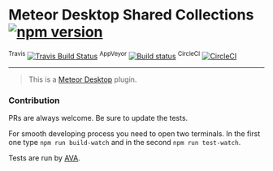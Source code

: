 # Meteor Desktop Shared Collections [![npm version](https://img.shields.io/npm/v/meteor-desktop-localstorage.svg)](https://npmjs.org/package/meteor-desktop-localstorage)
<sup>Travis</sup> [![Travis Build Status](https://travis-ci.org/wojtkowiak/meteor-desktop-localstorage.svg?branch=master)](https://travis-ci.org/wojtkowiak/meteor-desktop-localstorage) <sup>AppVeyor</sup> [![Build status](https://ci.appveyor.com/api/projects/status/c4faa7b42yhgjgo1?svg=true)](https://ci.appveyor.com/project/wojtkowiak/meteor-desktop-localstorage) <sup>CircleCI</sup> [![CircleCI](https://circleci.com/gh/wojtkowiak/meteor-desktop-localstorage.svg?style=svg)](https://circleci.com/gh/wojtkowiak/meteor-desktop-localstorage)

---
> This is a [Meteor Desktop](https://github.com/wojtkowiak/meteor-desktop) plugin. 
  


### Contribution

PRs are always welcome. Be sure to update the tests.

For smooth developing process you need to open two terminals. In the first one type `npm run build-watch` and in the second `npm run test-watch`. 

Tests are run by [AVA](https://github.com/avajs).
